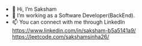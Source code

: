 - 👋 Hi, I’m Saksham
- 👀 I’m working as a Software Developer(BackEnd). 
- 📫 You can connect with me through LinkedIn
https://www.linkedin.com/in/saksham-b5a5141a9/
https://leetcode.com/sakshamsinha26/
<!---
saksham406/saksham406 is a ✨ special ✨ repository because its `README.md` (this file) appears on your GitHub profile.
You can click the Preview link to take a look at your changes.
--->
